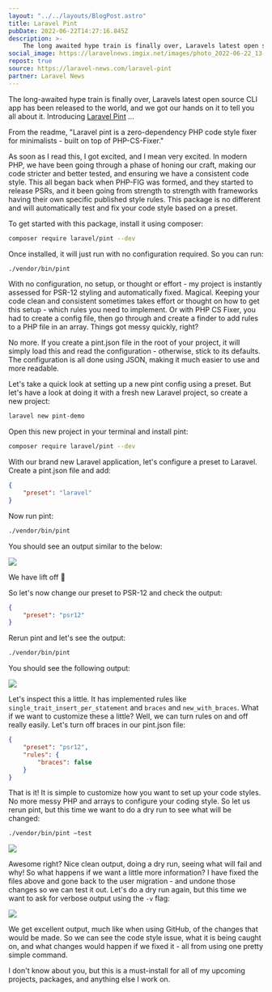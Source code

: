 ```yaml
---
layout: "../../layouts/BlogPost.astro"
title: Laravel Pint
pubDate: 2022-06-22T14:27:16.845Z
description: >-
    The long awaited hype train is finally over, Laravels latest open source CLI app has been released and we got our hands on it to tell you all about it.
social_image: https://laravelnews.imgix.net/images/photo_2022-06-22_13-27-00.jpg?ixlib=php-3.3.1
repost: true
source: https://laravel-news.com/laravel-pint
partner: Laravel News
---
```


The long-awaited hype train is finally over, Laravels latest open source CLI app has been released to the world, and we got our hands on it to tell you all about it. Introducing [Laravel Pint](https://github.com/laravel/pint) ...

From the readme, "Laravel pint is a zero-dependency PHP code style fixer for minimalists - built on top of PHP-CS-Fixer."

As soon as I read this, I got excited, and I mean very excited. In modern PHP, we have been going through a phase of honing our craft, making our code stricter and better tested, and ensuring we have a consistent code style. This all began back when PHP-FIG was formed, and they started to release PSRs, and it been going from strength to strength with frameworks having their own specific published style rules. This package is no different and will automatically test and fix your code style based on a preset.

To get started with this package, install it using composer:

```bash
composer require laravel/pint --dev
```

Once installed, it will just run with no configuration required. So you can run:

```bash
./vendor/bin/pint
```

With no configuration, no setup, or thought or effort - my project is instantly assessed for PSR-12 styling and automatically fixed. Magical. Keeping your code clean and consistent sometimes takes effort or thought on how to get this setup - which rules you need to implement. Or with PHP CS Fixer, you had to create a config file, then go through and create a finder to add rules to a PHP file in an array. Things got messy quickly, right?

No more. If you create a pint.json file in the root of your project, it will simply load this and read the configuration - otherwise, stick to its defaults. The configuration is all done using JSON, making it much easier to use and more readable.

Let's take a quick look at setting up a new pint config using a preset. But let's have a look at doing it with a fresh new Laravel project, so create a new project:

```bash
laravel new pint-demo
```

Open this new project in your terminal and install pint:

```bash
composer require laravel/pint --dev
```

With our brand new Laravel application, let's configure a preset to Laravel. Create a pint.json file and add:

```json
{
	"preset": "laravel"
}
```

Now run pint:

```bash
./vendor/bin/pint
```

You should see an output similar to the below:

![](statamic://asset::media::images/laravel-pint-first-run.png)

We have lift off 🚀

So let's now change our preset to PSR-12 and check the output:

```json
{
	"preset": "psr12"
}
```

Rerun pint and let's see the output:

```bash
./vendor/bin/pint
```

You should see the following output:

![](statamic://asset::media::images/laravel-pint-psr12.png)

Let's inspect this a little. It has implemented rules like `single_trait_insert_per_statement` and `braces` and `new_with_braces`. What if we want to customize these a little? Well, we can turn rules on and off really easily. Let's turn off braces in our pint.json file:

```json
{
	"preset": "psr12",
  	"rules": {
    	"braces": false
    }
}
```

That is it! It is simple to customize how you want to set up your code styles. No more messy PHP and arrays to configure your coding style. So let us rerun pint, but this time we want to do a dry run to see what will be changed:

```bash
./vendor/bin/pint —test
```

![](statamic://asset::media::images/laravel-pint-test.png)

Awesome right? Nice clean output, doing a dry run, seeing what will fail and why! So what happens if we want a little more information? I have fixed the files above and gone back to the user migration - and undone those changes so we can test it out. Let's do a dry run again, but this time we want to ask for verbose output using the `-v` flag:

![](statamic://asset::media::images/laravel-pint-verbose-test.png)

We get excellent output, much like when using GitHub, of the changes that would be made. So we can see the code style issue, what it is being caught on, and what changes would happen if we fixed it - all from using one pretty simple command.

I don't know about you, but this is a must-install for all of my upcoming projects, packages, and anything else I work on.